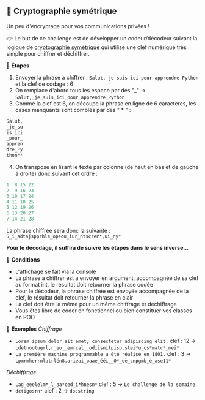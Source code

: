 ## 🔶 Cryptographie symétrique
Un peu d'encryptage pour vos communications privées !

👉 Le but de ce challenge est de développer un codeur/décodeur suivant la logique de [cryptographie symétrique](https://fr.wikipedia.org/wiki/Cryptographie_sym%C3%A9trique) qui utilise une clef numérique très simple pour chiffrer et déchiffrer.

🔹 **Étapes**
1. Envoyer la phrase à chiffrer : `Salut, je suis ici pour apprendre Python` et la clef de codage : 6
2. On remplace d'abord tous les espace par des "_" -> `Salut,_je_suis_ici_pour_apprendre_Python`
3. Comme la clef est 6, on découpe la phrase en ligne de 6 caractères, les cases manquants sont comblés par des " * " :
```py
Salut,
_je_su
is_ici
_pour_
appren
dre_Py
thon**
```
4. On transpose en lisant le texte par colonne (de haut en bas et de gauche à droite) donc suivant cet ordre :
```py
1  8 15 22
2  9 16 23
3 10 17 24
4 11 18 25
5 12 19 26
6 13 20 27
7 14 21 28
```
La phrase chiffrée sera donc la suivante :
`S_i_adtajspprhle_opeou_iur_ntscreP*,ui_ny*`

**Pour le décodage, il suffira de suivre les étapes dans le sens inverse...**

🔹 **Conditions**
- L'affichage se fait via la console
- La phrase a chiffrer est a envoyer en argument, accompagnée de sa clef au format int, le résultat doit retourner la phrase codée
- Pour le décodeur, la phrase chiffrée est envoyée accompagnée de la clef, le résultat doit retourner la phrase en clair
- La clef doit être la même pour un même chiffrage et déchiffrage
- Vous êtes libre de coder en fonctionnel ou bien constituer vos classes en POO

🔹 **Exemples**
*Chiffrage*
- `Lorem ipsum dolor sit amet, consectetur adipiscing elit.` clef : 12 -> `Ldetnootugrl,r_eo__emrcal__odiisnitpisp.stei*u_cs*matc*_mei*`
- `La première machine programmable a été réalisé en 1801.` clef : 3 -> `Lpmrmherrmlatrlén8.arieai_oaae_ééi__0*_eè_cnpgmb_é_ase11*`

*Déchiffrage*
- `Lag_eeelelm*_l_aa*ced_i*hnesn*` clef : 5 -> `Le challenge de la semaine`
- `dctigosrn*` clef : 2 -> `docstring`